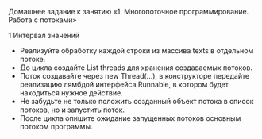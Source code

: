 Домашнее задание к занятию «1. Многопоточное программирование. Работа с потоками»

1                                  Интервал значений
- Реализуйте обработку каждой строки из массива texts в отдельном потоке.
- До цикла создайте List<Thread> threads для хранения создаваемых потоков.
- Поток создавайте через new Thread(...), в конструкторе передайте реализацию лямбдой интерфейса Runnable, в котором будет находиться нужное действие.
- Не забудьте не только положить созданный объект потока в список потоков, но и запустить поток.
- После цикла опишите ожидание запущенных потоков основным потоком программы.

